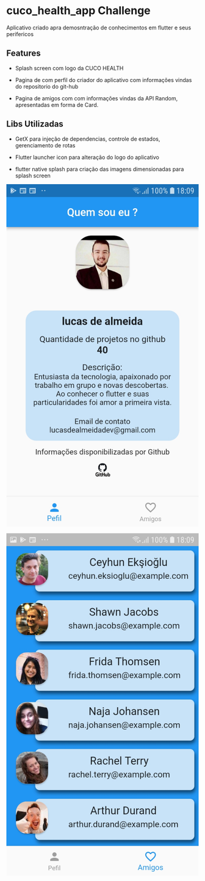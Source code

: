 # cuco_health_app Challenge

Aplicativo criado apra demosntração de conhecimentos em flutter e seus perifericos
## Features

- Splash screen com logo da CUCO HEALTH
- Pagina de com perfil do criador do aplicativo com informações vindas do repositorio do git-hub

- Pagina de amigos com com informações vindas da API Random, apresentadas em forma de Card.
## Libs Utilizadas

- GetX para injeção de dependencias, controle de estados, gerenciamento de rotas

- Flutter launcher icon para alteração do logo do aplicativo

- flutter native splash para criação das imagens dimensionadas para splash screen

![alt text](https://raw.githubusercontent.com/lucas-de-almeida/cuco_health_app/main/assets/images/perfil_readme.jpg)



![alt text](https://raw.githubusercontent.com/lucas-de-almeida/cuco_health_app/main/assets/images/person_readme.jpg)

